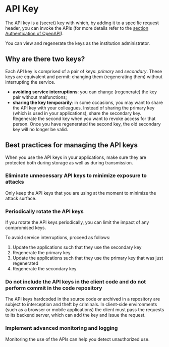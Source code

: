 # API Key

The API key is a (secret) key with which, by adding it to a specific request header, you can invoke the APIs (for more details refer to the [section Authentication of OpenAPI](https://developer.io.italia.it/openapi.html#section/Authentication)).

You can view and regenerate the keys as the institution administrator. 

## Why are there two keys?

Each API key is comprised of a pair of keys: _primary_ and _secondary_. These keys are equivalent and permit: changing them (regenerating them) without interrupting the service.

* **avoiding service interruptions**: you can change (regenerate) the key pair without malfunctions;
* **sharing the key temporarily**: in some occasions, you may want to share the API key with your colleagues. Instead of sharing the primary key (which is used in your applications), share the secondary key. Regenerate the second key when you want to revoke access for that person. Once you have regenerated the second key, the old secondary key will no longer be valid.

## Best practices for managing the API keys

When you use the API keys in your applications, make sure they are protected both during storage as well as during transmission.

### Eliminate unnecessary API keys to minimize exposure to attacks <a href="#delete-unneeded-keys" id="delete-unneeded-keys"></a>

Only keep the API keys that you are using at the moment to minimize the attack surface.

### Periodically rotate the API keys <a href="#rotate" id="rotate"></a>

If you rotate the API keys periodically, you can limit the impact of any compromised keys.

To avoid service interruptions, proceed as follows:

1. Update the applications such that they use the secondary key
2. Regenerate the primary key
3. Update the applications such that they use the primary key that was just regenerated
4. Regenerate the secondary key

### Do not include the API keys in the client code and do not perform commit in the code repository <a href="#no-commits" id="no-commits"></a>

The API keys hardcoded in the source code or archived in a repository are subject to interception and theft by criminals. In client-side environments (such as a browser or mobile applications) the client must pass the requests to its backend server, which can add the key and issue the request.

### Implement advanced monitoring and logging <a href="#logging-monitoring" id="logging-monitoring"></a>

Monitoring the use of the APIs can help you detect unauthorized use.